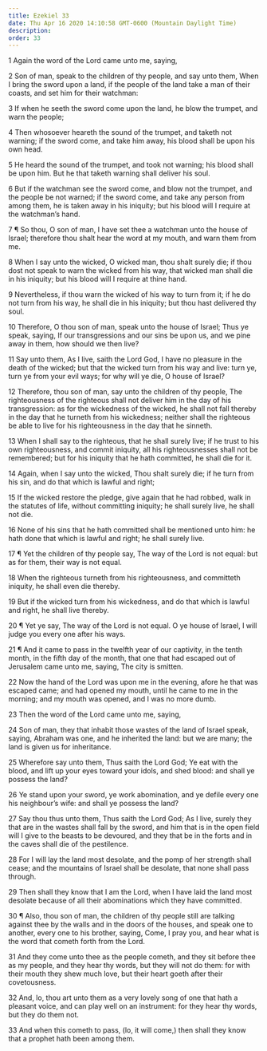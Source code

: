 ```yaml
---
title: Ezekiel 33
date: Thu Apr 16 2020 14:10:58 GMT-0600 (Mountain Daylight Time)
description: 
order: 33
---
```


<p>1 Again the word of the Lord came unto me, saying,</p>
<p>
  2 Son of man, speak to the children of thy people, and say unto them, When I
  bring the sword upon a land, if the people of the land take a man of their
  coasts, and set him for their watchman:
</p>
<p>
  3 If when he seeth the sword come upon the land, he blow the trumpet, and warn
  the people;
</p>
<p>
  4 Then whosoever heareth the sound of the trumpet, and taketh not warning; if
  the sword come, and take him away, his blood shall be upon his own head.
</p>
<p>
  5 He heard the sound of the trumpet, and took not warning; his blood shall be
  upon him. But he that taketh warning shall deliver his soul.
</p>
<p>
  6 But if the watchman see the sword come, and blow not the trumpet, and the
  people be not warned; if the sword come, and take any person from among them,
  he is taken away in his iniquity; but his blood will I require at the
  watchman&#x2019;s hand.
</p>
<span></span>
<p>
  7 &#xB6; So thou, O son of man, I have set thee a watchman unto the house of
  Israel; therefore thou shalt hear the word at my mouth, and warn them from me.
</p>
<p>
  8 When I say unto the wicked, O wicked man, thou shalt surely die; if thou
  dost not speak to warn the wicked from his way, that wicked man shall die in
  his iniquity; but his blood will I require at thine hand.
</p>
<p>
  9 Nevertheless, if thou warn the wicked of his way to turn from it; if he do
  not turn from his way, he shall die in his iniquity; but thou hast delivered
  thy soul.
</p>
<p>
  10 Therefore, O thou son of man, speak unto the house of Israel; Thus ye
  speak, saying, If our transgressions and our sins be upon us, and we pine away
  in them, how should we then live?
</p>
<p>
  11 Say unto them, As I live, saith the Lord God, I have no pleasure in the
  death of the wicked; but that the wicked turn from his way and live: turn ye,
  turn ye from your evil ways; for why will ye die, O house of Israel?
</p>
<p>
  12 Therefore, thou son of man, say unto the children of thy people, The
  righteousness of the righteous shall not deliver him in the day of his
  transgression: as for the wickedness of the wicked, he shall not fall thereby
  in the day that he turneth from his wickedness; neither shall the righteous be
  able to live for his righteousness in the day that he sinneth.
</p>
<p>
  13 When I shall say to the righteous, that he shall surely live; if he trust
  to his own righteousness, and commit iniquity, all his righteousnesses shall
  not be remembered; but for his iniquity that he hath committed, he shall die
  for it.
</p>
<p>
  14 Again, when I say unto the wicked, Thou shalt surely die; if he turn from
  his sin, and do that which is lawful and right;
</p>
<p>
  15 If the wicked restore the pledge, give again that he had robbed, walk in
  the statutes of life, without committing iniquity; he shall surely live, he
  shall not die.
</p>
<p>
  16 None of his sins that he hath committed shall be mentioned unto him: he
  hath done that which is lawful and right; he shall surely live.
</p>
<p>
  17 &#xB6; Yet the children of thy people say, The way of the Lord is not
  equal: but as for them, their way is not equal.
</p>
<p>
  18 When the righteous turneth from his righteousness, and committeth iniquity,
  he shall even die thereby.
</p>
<p>
  19 But if the wicked turn from his wickedness, and do that which is lawful and
  right, he shall live thereby.
</p>
<p>
  20 &#xB6; Yet ye say, The way of the Lord is not equal. O ye house of Israel,
  I will judge you every one after his ways.
</p>
<p>
  21 &#xB6; And it came to pass in the twelfth year of our captivity, in the
  tenth month, in the fifth day of the month, that one that had escaped out of
  Jerusalem came unto me, saying, The city is smitten.
</p>
<p>
  22 Now the hand of the Lord was upon me in the evening, afore he that was
  escaped came; and had opened my mouth, until he came to me in the morning; and
  my mouth was opened, and I was no more dumb.
</p>
<span></span>
<p>23 Then the word of the Lord came unto me, saying,</p>
<p>
  24 Son of man, they that inhabit those wastes of the land of Israel speak,
  saying, Abraham was one, and he inherited the land: but we are many; the land
  is given us for inheritance.
</p>
<p>
  25 Wherefore say unto them, Thus saith the Lord God; Ye eat with the blood,
  and lift up your eyes toward your idols, and shed blood: and shall ye possess
  the land?
</p>
<p>
  26 Ye stand upon your sword, ye work abomination, and ye defile every one his
  neighbour&#x2019;s wife: and shall ye possess the land?
</p>
<p>
  27 Say thou thus unto them, Thus saith the Lord God; As I live, surely they
  that are in the wastes shall fall by the sword, and him that is in the open
  field will I give to the beasts to be devoured, and they that be in the forts
  and in the caves shall die of the pestilence.
</p>
<p>
  28 For I will lay the land most desolate, and the pomp of her strength shall
  cease; and the mountains of Israel shall be desolate, that none shall pass
  through.
</p>
<p>
  29 Then shall they know that I am the Lord, when I have laid the land most
  desolate because of all their abominations which they have committed.
</p>
<p>
  30 &#xB6; Also, thou son of man, the children of thy people still are talking
  against thee by the walls and in the doors of the houses, and speak one to
  another, every one to his brother, saying, Come, I pray you, and hear what is
  the word that cometh forth from the Lord.
</p>
<p>
  31 And they come unto thee as the people cometh, and they sit before thee as
  my people, and they hear thy words, but they will not do them: for with their
  mouth they shew much love, but their heart goeth after their covetousness.
</p>
<p>
  32 And, lo, thou art unto them as a very lovely song of one that hath a
  pleasant voice, and can play well on an instrument: for they hear thy words,
  but they do them not.
</p>
<p>
  33 And when this cometh to pass, (lo, it will come,) then shall they know that
  a prophet hath been among them.
</p>
